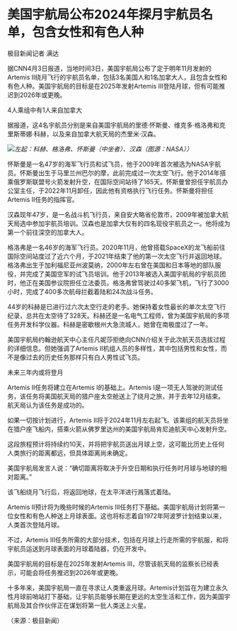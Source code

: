 # 美国宇航局公布2024年探月宇航员名单，包含女性和有色人种

极目新闻记者 满达

据CNN4月3日报道，当地时间3日，美国宇航局公布了定于明年11月发射的Artemis
II绕月飞行的宇航员名单，包括3名美国人和1名加拿大人，且包含女性和有色人种。美国宇航局的目标是在2025年发射Artemis
III登陆月球，但有可能推迟到2026年或更晚。

4人乘组中有1人来自加拿大

据报道，这4名宇航员分别是来自美国宇航局的里德·怀斯曼、维克多·格洛弗和克里斯蒂娜·科赫，以及来自加拿大航天局的杰里米·汉森。

![](https://inews.gtimg.com/om_bt/Oczf6gSdbK0XBzDit6VdsY4tR02YYP1FeqwfS71ezcTa4AA/1000)_左起：科赫、格洛弗、怀斯曼（中坐者）、汉森（图源：NASA））_

怀斯曼是一名47岁的海军飞行员和试飞员，他于2009年首次被选为NASA宇航员。怀斯曼出生于马里兰州巴尔的摩，此前完成过一次太空飞行。他于2014年搭乘俄罗斯联盟号火箭发射升空，在国际空间站待了165天。怀斯曼曾担任宇航员办公室主任，于2022年11月卸任，因此他有资格执行飞行任务。怀斯曼将担任Artemis
II任务的指挥官。

汉森现年47岁，是一名战斗机飞行员，来自安大略省伦敦市，2009年被加拿大航天局选中参加宇航员培训。汉森也是加拿大仅有的四名现役宇航员之一。他将成为第一个前往深空的加拿大人。

格洛弗是一名46岁的海军飞行员。2020年11月，他曾搭载SpaceX的龙飞船前往国际空间站度过了近六个月，于2021年结束了他的第一次太空飞行并返回地球。格洛弗出生于加利福尼亚州波莫纳，2000年左右曾在美国和日本等地的部队服役，并完成了美国空军的试飞员培训。他于2013年被选入美国宇航局的宇航员团时，他正在美国参议院担任立法委员。格洛弗曾驾驶过40多架飞机，飞行了3000小时，完成了400多次航母拦截着陆和24次战斗任务。

44岁的科赫是已进行过六次太空行走的老手。她保持着女性最长的单次太空飞行纪录，总共在太空待了328天。科赫还是一名电气工程师，曾为美国宇航局的多项任务开发科学仪器。科赫是密歇根州大急流城人，她曾在南极度过了一年。

美国宇航局约翰逊航天中心主任凡妮莎拒绝向CNN介绍关于此次航天员选拔过程的详细信息。但她强调了Artemis
II机组人员的多样性，其中包括男性和女性，而不是像过去的历史任务那样只有白人男性试飞员。

未来三年内或将登月

Artemis II任务将建立在Artemis I的基础上。Artemis
I是一项无人驾驶的测试任务，该任务将美国航天局的猎户座太空舱送上了绕月之旅，并于去年12月结束。航天局认为该任务是成功的。

如果一切按计划进行，Artemis
II将于2024年11月左右起飞。该乘组的航天员将坐在猎户座飞船内，搭乘火箭从佛罗里达州的美国宇航局肯尼迪航天中心发射升空。

这段旅程预计将持续约10天，并将把宇航员送出月球上空，这可能比历史上任何人类旅行的距离都远，但具体距离尚未确定。

美国宇航局发言人说：“确切距离将取决于升空日期和执行任务时月球与地球的相对距离。”

该飞船绕月飞行后，将返回地球，在太平洋进行溅落式着陆。

Artemis II预计将为晚些时候的Artemis
III任务打下基础。美国宇航局计划将第一位女性和有色人种送上月球表面。这也将标志着自1972年阿波罗计划结束以来，人类首次登陆月球。

不过，Artemis III任务所需的大部分技术，包括在月球上行走所需的宇航服，和将宇航员运送到月球表面的月球着陆器，仍在开发中。

美国宇航局的目标是在2025年发射Artemis III，尽管该航天局的监察长已经表示，可能会将任务推迟到2026年或更晚。

十多年来，美国宇航局一直在寻求让人类重返月球。Artemis计划旨在为建立永久性月球前哨站打下基础，让宇航员能够长期在更远的太空生活和工作，因为美国宇航局及其合作伙伴正在谋划将第一批人类送上火星。

（来源：极目新闻）

